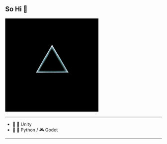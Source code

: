 ## So Hi 👋

<img src="assets/moon.gif" alt="Dark Side of the Moon" width="300"/>

--------------------------------
- 🔭 🚀 Unity
- 🌱 🐍 Python / 🎮 Godot
--------------------------------
